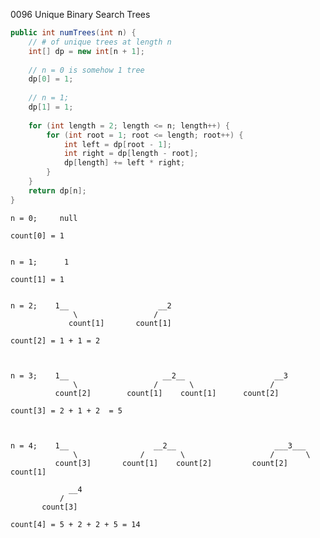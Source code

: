 0096 Unique Binary Search Trees
```java
public int numTrees(int n) {
    // # of unique trees at length n
    int[] dp = new int[n + 1];
    
    // n = 0 is somehow 1 tree
    dp[0] = 1;
    
    // n = 1;
    dp[1] = 1;
    
    for (int length = 2; length <= n; length++) {
        for (int root = 1; root <= length; root++) {
            int left = dp[root - 1];
            int right = dp[length - root];
            dp[length] += left * right;
        }
    }
    return dp[n];
}
```  
    n = 0;     null   
    
    count[0] = 1
    
    
    n = 1;      1       
    
    count[1] = 1 
    
    
    n = 2;    1__       			 __2     
    		      \					/                 
    		     count[1]	   	count[1]	
    
    count[2] = 1 + 1 = 2
    
    
    
    n = 3;    1__				      __2__	                   __3
    		      \		            /       \			      /		
    		  count[2]		  count[1]    count[1]		count[2]
    
    count[3] = 2 + 1 + 2  = 5
    
    
    
    n = 4;    1__  					__2__					   ___3___                  
    		      \				 /        \					  /		  \			
    		  count[3]		 count[1]    count[2]		  count[2]   count[1]
    
                 __4				
               /
           count[3]   
    
    count[4] = 5 + 2 + 2 + 5 = 14     

